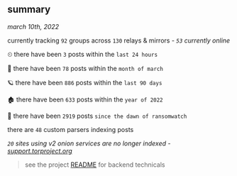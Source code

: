 
## summary
_march 10th, 2022_

currently tracking `92` groups across `130` relays & mirrors - _`53` currently online_

⏲ there have been `3` posts within the `last 24 hours`

🦈 there have been `78` posts within the `month of march`

🪐 there have been `886` posts within the `last 90 days`

🏚 there have been `633` posts within the `year of 2022`

🦕 there have been `2919` posts `since the dawn of ransomwatch`

there are `48` custom parsers indexing posts

_`20` sites using v2 onion services are no longer indexed - [support.torproject.org](https://support.torproject.org/onionservices/v2-deprecation/)_

> see the project [README](https://github.com/thetanz/ransomwatch#ransomwatch--) for backend technicals
